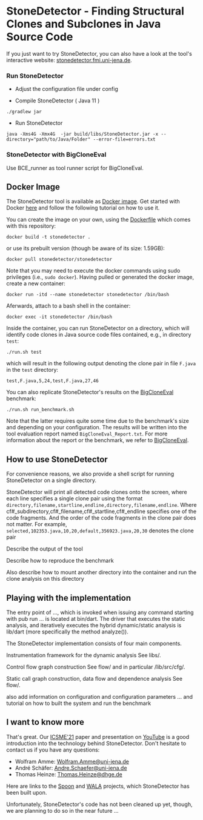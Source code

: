 # StoneDetector - Finding Structural Clones and Subclones in Java Source Code

If you just want to try StoneDetector, you can also have a look at the tool's interactive website: [stonedetector.fmi.uni-jena.de](https://stonedetector.fmi.uni-jena.de).

### Run StoneDetector
* Adjust the configuration file under config

* Compile StoneDetector ( Java 11 )
```
./gradlew jar
```

* Run StoneDetector
```
java -Xms4G -Xmx4G  -jar build/libs/StoneDetector.jar -x --directory="path/to/Java/Folder" --error-file=errors.txt 
```

### StoneDetector with BigCloneEval
 Use BCE_runner as tool runner script for BigCloneEval.

## Docker Image

The StoneDetector tool is available as [Docker image](https://hub.docker.com/r/stonedetector/stonedetector). Get started with Docker [here](https://docs.docker.com/get-started/) and follow the following tutorial on how to use it.

You can create the image on your own, using the [Dockerfile](Dockerfile) which comes with this repository:
```
docker build -t stonedetector .
```
or use its prebuilt version  (though be aware of its size: 1.59GB):
```
docker pull stonedetector/stonedetector
```
Note that you may need to execute the docker commands using sudo privileges (i.e., `sudo docker`). Having pulled or generated the docker image, create a new container:
```
docker run -itd --name stonedetector stonedetector /bin/bash
```
Aferwards, attach to a bash shell in the container:
```
docker exec -it stonedetector /bin/bash
```
Inside the container, you can run StoneDetector on a directory, which will identify code clones in Java source code files contained, e.g., in directory `test`:
```
./run.sh test
```
which will result in the following output denoting the clone pair in file `F.java` in the `test` directory:
```
test,F.java,5,24,test,F.java,27,46
```
You can also replicate StoneDetector's results on the [BigCloneEval](https://github.com/jeffsvajlenko/BigCloneEval) benchmark:
```
./run.sh run_benchmark.sh
```
Note that the latter requires quite some time due to the benchmark's size and depending on your configuration. The results will be written into the tool evaluation report named `BigCloneEval_Report.txt`. For more information about the report or the benchmark, we refer to [BigCloneEval](https://github.com/jeffsvajlenko/BigCloneEval).

## How to use StoneDetector

For convenience reasons, we also provide a shell script for running StoneDetector on a single directory.

StoneDetector will print all detected code clones onto the screen, where each line specifies a single clone pair using the format `directory,filename,startline,endline,directory,filename,endline`. Where cf#_subdirectory,cf#_filename,cf#_startline,cf#_endline specifies one of the code fragments. And the order of the code fragments in the clone pair does not matter.
For example, `selected,102353.java,10,20,default,356923.java,20,30` denotes the clone pair 

Describe the output of the tool

Describe how to reproduce the benchmark

Also describe how to mount another directory into the
container and run the clone analysis on this directory

## Playing with the implementation
The entry point of ..., which is invoked when issuing any command starting with pub run ... is located at bin/dart. The driver that executes the static analysis, and iteratively executes the hybrid dynamic/static analysis is lib/dart (more specifically the method analyze()).

The StoneDetector implementation consists of four main components.

Instrumentation framework for the dynamic analysis
See libs/.

Control flow graph construction
See flow/ and in particular /lib/src/cfg/.

Static call graph construction, data flow and dependence analysis
See flow/.

also add information on configuration and configuration parameters ... and tutorial on how to built the system and run the benchmark

## I want to know more

That's great. Our [ICSME'21](https://www.computer.org/csdl/proceedings-article/icsme/2021/288200a070/1yNh4Mp9yE0) paper and presentation on [YouTube](https://youtu.be/GirClq1CA8w) is a good introduction into the technology behind StoneDetector. Don't hesitate to contact us if you have any questions:
 * Wolfram Amme: Wolfram.Amme@uni-jena.de 
 * André Schäfer: Andre.Schaefer@uni-jena.de 
 * Thomas Heinze: Thomas.Heinze@dhge.de 

Here are links to the [Spoon](https://github.com/INRIA/spoon) and [WALA](https://github.com/wala/WALA) projects, which StoneDetector has been built upon.

Unfortunately, StoneDetector's code has not been cleaned up yet, though, we are planning to do so in the near future ...
